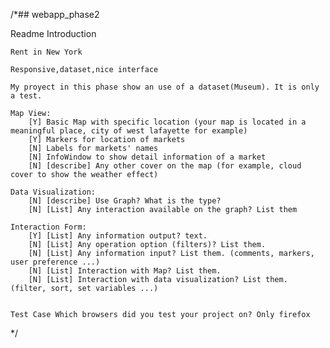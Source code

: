 /*## webapp_phase2

Readme Introduction

    Rent in New York

    Responsive,dataset,nice interface
    
    My proyect in this phase show an use of a dataset(Museum). It is only 
    a test.

    Map View:
        [Y] Basic Map with specific location (your map is located in a meaningful place, city of west lafayette for example)
        [Y] Markers for location of markets
        [N] Labels for markets' names
        [N] InfoWindow to show detail information of a market
        [N] [describe] Any other cover on the map (for example, cloud cover to show the weather effect)

    Data Visualization:
        [N] [describe] Use Graph? What is the type? 
        [N] [List] Any interaction available on the graph? List them 

    Interaction Form:
        [Y] [List] Any information output? text. 
        [N] [List] Any operation option (filters)? List them. 
        [N] [List] Any information input? List them. (comments, markers, user preference ...)
        [N] [List] Interaction with Map? List them. 
        [N] [List] Interaction with data visualization? List them. (filter, sort, set variables ...)

  
    Test Case Which browsers did you test your project on? Only firefox

*/


